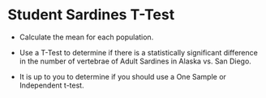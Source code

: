 # Student Sardines T-Test

* Calculate the mean for each population.

* Use a T-Test to determine if there is a statistically significant difference in the number of vertebrae of Adult Sardines in Alaska vs. San Diego.

* It is up to you to determine if you should use a One Sample or Independent t-test.
